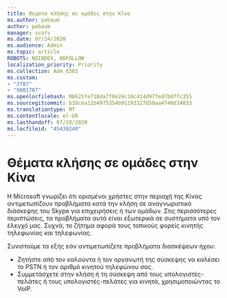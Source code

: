 ```yaml
---
title: Θέματα κλήσης σε ομάδες στην Κίνα
ms.author: pebaum
author: pebaum
manager: scotv
ms.date: 07/24/2020
ms.audience: Admin
ms.topic: article
ROBOTS: NOINDEX, NOFOLLOW
localization_priority: Priority
ms.collection: Adm_O365
ms.custom:
- "3787"
- "9001707"
ms.openlocfilehash: 08625fe710da7f8e24c10c414d97fed7b6ffc355
ms.sourcegitcommit: b10cea11b4975354b91193327b58aa4740d34833
ms.translationtype: MT
ms.contentlocale: el-GR
ms.lasthandoff: 07/28/2020
ms.locfileid: "45439240"
---
```

# <a name="issues-dialing-into-teams-in-china"></a>Θέματα κλήσης σε ομάδες στην Κίνα

Η Microsoft γνωρίζει ότι ορισμένοι χρήστες στην περιοχή της Κίνας αντιμετωπίζουν προβλήματα κατά την κλήση σε αναγνωριστικό διάσκεψης του Skype για επιχειρήσεις ή των ομάδων. Στις περισσότερες περιπτώσεις, τα προβλήματα αυτά είναι εξωτερικά σε συστήματα υπό τον έλεγχό μας. Συχνά, το ζήτημα αφορά τους τοπικούς φορείς κινητής τηλεφωνίας και τηλεφωνίας.

Συνιστούμε τα εξής εάν αντιμετωπίζετε προβλήματα διασκέψεων ήχου:

-   Ζητήστε από τον καλούντα ή τον οργανωτή της σύσκεψης να καλέσει το PSTN ή τον αριθμό κινητού τηλεφώνου σας.
-   Συμμετάσχετε στην κλήση ή τη σύσκεψη από τους υπολογιστές-πελάτες ή τους υπολογιστές-πελάτες για κινητά, χρησιμοποιώντας το VoIP.
